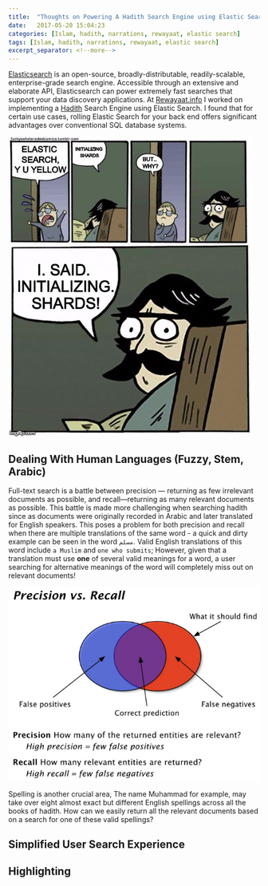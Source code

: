 ```yaml
---
title:  "Thoughts on Powering A Hadith Search Engine using Elastic Search"
date:   2017-05-20 15:04:23
categories: [Islam, hadith, narrations, rewayaat, elastic search]
tags: [Islam, hadith, narrations, rewayaat, elastic search]
excerpt_separator: <!--more-->
---
```

[Elasticsearch](https://www.elastic.co/products/elasticsearch) is an open-source, broadly-distributable, readily-scalable, enterprise-grade search engine. Accessible through an extensive
and elaborate API, Elasticsearch can power extremely fast searches that support your data discovery applications. At [Rewayaat.info](http://rewayaat.info/) I worked on implementing a [Hadith](https://en.wikipedia.org/wiki/Hadith) Search Engine using Elastic Search. I found that for certain use cases, rolling Elastic Search for your back end offers significant advantages over conventional SQL database systems.
<!--more-->

 ![esyudothis.jpg](/images/CGsJWhyVAAEoqFz.jpg)
 
## Dealing With Human Languages (Fuzzy, Stem, Arabic)
Full-text search is a battle between precision — returning as few irrelevant documents as possible, and recall—returning as many relevant documents as possible. This battle is made more challenging when searching hadith since as documents were originally recorded in Arabic and later translated for English speakers. This poses a problem for both precision and recall when there are multiple translations of the same word - a quick and dirty example can be seen in the word ```مسلم```. Valid English translations of this word include  ```a Muslim``` and ```one who submits```; However, given that a translation must use **one** of several valid meanings for a word, a user searching for alternative meanings of the word will completely miss out on relevant documents!

![precisionrecall](/images/precisionrecall.png)

Spelling is another crucial area, The name Muhammad for example, may take over eight almost exact but different English spellings across all the books of hadith. How can we easily return all the relevant documents based on a search for one of these valid spellings?




 ## Simplified User Search Experience
 
 
 
 
 
 
 

  
  
  
  
  
  
  ## Highlighting
